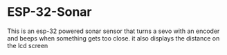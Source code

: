 # ESP-32-Sonar

This is an esp-32 powered sonar sensor that turns a sevo with an encoder and beeps when something gets too close. it also displays the distance on the lcd screen
